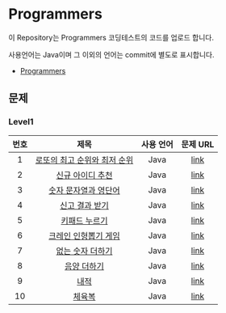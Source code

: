 # Programmers

이 Repository는 Programmers 코딩테스트의 코드를 업로드 합니다.

사용언어는 Java이며 그 이외의 언어는 commit에 별도로 표시합니다.

- [Programmers](https://programmers.co.kr/learn/challenges?tab=all_challenges)


## 문제

### Level1

|번호|제목|사용 언어|문제 URL|
|:---:|:---:|:---:|:---:|
|1|[로또의 최고 순위와 최저 순위](https://github.com/ksnx3684/Programmers/blob/main/level1/No77484.java)|Java|[link](https://programmers.co.kr/learn/courses/30/lessons/77484)|
|2|[신규 아이디 추천](https://github.com/ksnx3684/Programmers/blob/main/level1/No72410.java)|Java|[link](https://programmers.co.kr/learn/courses/30/lessons/72410)|
|3|[숫자 문자열과 영단어](https://github.com/ksnx3684/Programmers/blob/main/level1/No81301.java)|Java|[link](https://programmers.co.kr/learn/courses/30/lessons/81301)|
|4|[신고 결과 받기](https://github.com/ksnx3684/Programmers/blob/main/level1/No92334.java)|Java|[link](https://programmers.co.kr/learn/courses/30/lessons/92334)|
|5|[키패드 누르기](https://github.com/ksnx3684/Programmers/blob/main/level1/No67256.java)|Java|[link](https://programmers.co.kr/learn/courses/30/lessons/67256)|
|6|[크레인 인형뽑기 게임](https://github.com/ksnx3684/Programmers/blob/main/level1/No64061.java)|Java|[link](https://programmers.co.kr/learn/courses/30/lessons/64061)|
|7|[없는 숫자 더하기](https://github.com/ksnx3684/Programmers/blob/main/level1/No86051.java)|Java|[link](https://programmers.co.kr/learn/courses/30/lessons/86051)|
|8|[음양 더하기](https://github.com/ksnx3684/Programmers/blob/main/level1/No76501.java)|Java|[link](https://programmers.co.kr/learn/courses/30/lessons/76501)|
|9|[내적](https://github.com/ksnx3684/Programmers/blob/main/level1/No70128.java)|Java|[link](https://programmers.co.kr/learn/courses/30/lessons/70128)|
|10|[체육복](https://github.com/ksnx3684/Programmers/blob/main/level1/No42862.java)|Java|[link](https://programmers.co.kr/learn/courses/30/lessons/42862)|
